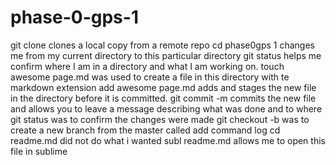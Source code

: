 # phase-0-gps-1
git clone clones  a local copy from a remote repo
cd phase0gps 1 changes me from my current directory to this particular directory
git status helps me confirm where I am in a directory and what I am working on.
touch awesome page.md was used to create a file in this directory with te markdown extension
add awesome page.md adds and stages the new file in the directory before it is committed.
git commit -m commits the new file and allows you to leave  a message describing what was done and to where
git status was to confirm the changes were made
git checkout -b was to create a new branch from the master called add command log
cd readme.md did not do what i wanted
subl readme.md allows me to open this file in sublime


